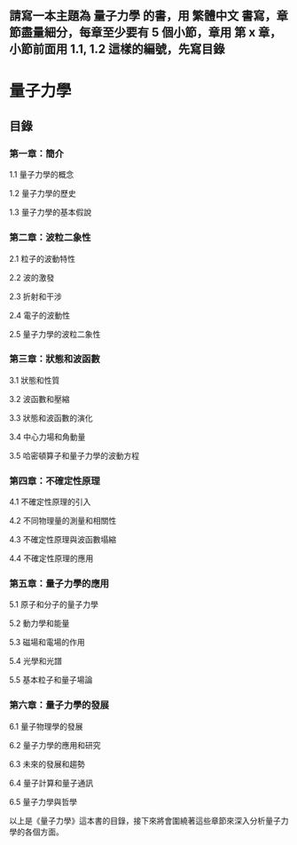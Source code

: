 ## 請寫一本主題為 量子力學 的書，用 繁體中文 書寫，章節盡量細分，每章至少要有 5 個小節，章用 第 x 章，小節前面用 1.1, 1.2 這樣的編號，先寫目錄

# 量子力學

## 目錄

### 第一章：簡介

1.1 量子力學的概念

1.2 量子力學的歷史

1.3 量子力學的基本假說

### 第二章：波粒二象性

2.1 粒子的波動特性

2.2 波的激發

2.3 折射和干涉

2.4 電子的波動性

2.5 量子力學的波粒二象性

### 第三章：狀態和波函數

3.1 狀態和性質

3.2 波函數和壓縮

3.3 狀態和波函數的演化

3.4 中心力場和角動量

3.5 哈密頓算子和量子力學的波動方程

### 第四章：不確定性原理

4.1 不確定性原理的引入

4.2 不同物理量的測量和相關性

4.3 不確定性原理與波函數塌縮

4.4 不確定性原理的應用

### 第五章：量子力學的應用

5.1 原子和分子的量子力學

5.2 動力學和能量

5.3 磁場和電場的作用

5.4 光學和光譜

5.5 基本粒子和量子場論

### 第六章：量子力學的發展

6.1 量子物理學的發展

6.2 量子力學的應用和研究

6.3 未來的發展和趨勢

6.4 量子計算和量子通訊

6.5 量子力學與哲學

以上是《量子力學》這本書的目錄，接下來將會圍繞著這些章節來深入分析量子力學的各個方面。